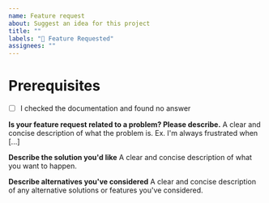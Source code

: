 ```yaml
---
name: Feature request
about: Suggest an idea for this project
title: ""
labels: "👀 Feature Requested"
assignees: ""
---
```


# Prerequisites

- [ ] I checked the documentation and found no answer

**Is your feature request related to a problem? Please describe.**
A clear and concise description of what the problem is. Ex. I'm always frustrated when [...]

**Describe the solution you'd like**
A clear and concise description of what you want to happen.

**Describe alternatives you've considered**
A clear and concise description of any alternative solutions or features you've considered.